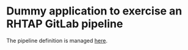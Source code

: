 
# Dummy application to exercise an RHTAP GitLab pipeline

The pipeline definition is managed [here](https://github.com/redhat-appstudio/tssc-dev-multi-ci).
